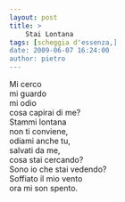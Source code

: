 ```yaml
---
layout: post
title: >
    Stai Lontana
tags: [scheggia d'essenza,]
date: 2009-06-07 16:24:00
author: pietro
---
```

Mi cerco<br/>mi guardo<br/>mi odio<br/>cosa capirai di me?<br/>Stammi lontana<br/>non ti conviene,<br/>odiami anche tu,<br/>salvati da me,<br/>cosa stai cercando?<br/>Sono io che stai vedendo?<br/>Soffiato il mio vento<br/>ora mi son spento.
